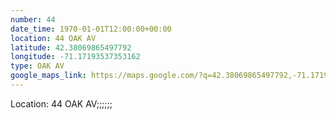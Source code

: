 ```yaml
---
number: 44
date_time: 1970-01-01T12:00:00+00:00
location: 44 OAK AV
latitude: 42.38069865497792
longitude: -71.17193537353162
type: OAK AV
google_maps_link: https://maps.google.com/?q=42.38069865497792,-71.17193537353162
---
```


Location: 44 OAK AV;;;;;;
